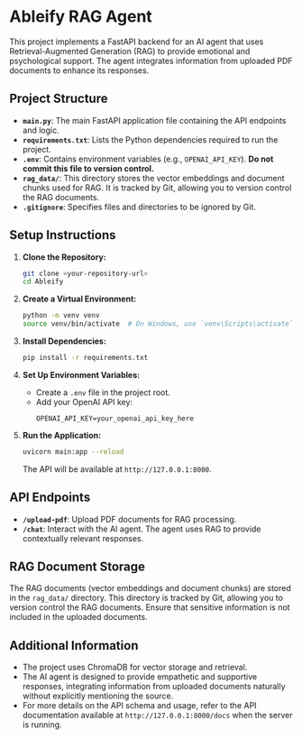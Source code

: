 # Ableify RAG Agent

This project implements a FastAPI backend for an AI agent that uses Retrieval-Augmented Generation (RAG) to provide emotional and psychological support. The agent integrates information from uploaded PDF documents to enhance its responses.

## Project Structure

- **`main.py`**: The main FastAPI application file containing the API endpoints and logic.
- **`requirements.txt`**: Lists the Python dependencies required to run the project.
- **`.env`**: Contains environment variables (e.g., `OPENAI_API_KEY`). **Do not commit this file to version control.**
- **`rag_data/`**: This directory stores the vector embeddings and document chunks used for RAG. It is tracked by Git, allowing you to version control the RAG documents.
- **`.gitignore`**: Specifies files and directories to be ignored by Git.

## Setup Instructions

1. **Clone the Repository:**
   ```bash
   git clone <your-repository-url>
   cd Ableify
   ```

2. **Create a Virtual Environment:**
   ```bash
   python -m venv venv
   source venv/bin/activate  # On Windows, use `venv\Scripts\activate`
   ```

3. **Install Dependencies:**
   ```bash
   pip install -r requirements.txt
   ```

4. **Set Up Environment Variables:**
   - Create a `.env` file in the project root.
   - Add your OpenAI API key:
     ```
     OPENAI_API_KEY=your_openai_api_key_here
     ```

5. **Run the Application:**
   ```bash
   uvicorn main:app --reload
   ```
   The API will be available at `http://127.0.0.1:8000`.

## API Endpoints

- **`/upload-pdf`**: Upload PDF documents for RAG processing.
- **`/chat`**: Interact with the AI agent. The agent uses RAG to provide contextually relevant responses.

## RAG Document Storage

The RAG documents (vector embeddings and document chunks) are stored in the `rag_data/` directory. This directory is tracked by Git, allowing you to version control the RAG documents. Ensure that sensitive information is not included in the uploaded documents.

## Additional Information

- The project uses ChromaDB for vector storage and retrieval.
- The AI agent is designed to provide empathetic and supportive responses, integrating information from uploaded documents naturally without explicitly mentioning the source.
- For more details on the API schema and usage, refer to the API documentation available at `http://127.0.0.1:8000/docs` when the server is running. 